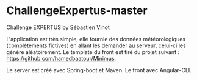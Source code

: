 # ChallengeExpertus-master
Challenge EXPERTUS by Sébastien Vinot

L'application est très simple, elle fournie des données météorologiques (complétements fictives) en allant les demander au serveur, celui-ci les génère aléatoirement.
Le template du front est tiré du projet suivant : https://github.com/hamedbaatour/Minimus.

Le server est créé avec Spring-boot et Maven.
Le front avec Angular-CLI.

